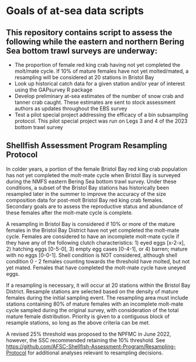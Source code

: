 # Goals of at-sea data scripts

## This repository contains script to assess the following while the eastern and northern Bering Sea bottom trawl surveys are underway: 
- The proportion of female red king crab having not yet completed the molt/mate cycle. If 10% of mature females have not yet molted/mated, a resampling will be considered at 20 stations in Bristol Bay
- Look up historical catch data for a given station and/or year of interest using the GAPsurvey R package
- Develop preliminary at-sea estimates of the number of snow crab and tanner crab caught. These estimates are sent to stock assessment authors as updates throughout the EBS survey
- Test a pilot special project addressing the efficacy of a bin subsampling protocol. This pilot special project was run on Legs 3 and 4 of the 2023 bottom trawl survey 

## Shellfish Assessment Program Resampling Protocol
In colder years, a portion of the female Bristol Bay red king crab population has not yet completed the molt-mate cycle when Bristol Bay is surveyed during the NMFS eastern Bering Sea bottom trawl survey.  Under these conditions, a subset of the Bristol Bay stations has historically been resampled later in the summer to improve the accuracy of the size composition data for post-molt Bristol Bay red king crab females. Secondary goals are to assess the reproductive status and abundance of these females after the molt-mate cycle is complete. 

A resampling in Bristol Bay is considered if 10% or more of the mature females in the Bristol Bay District have not yet completed the molt-mate cycle.  Females are considered to have an incomplete molt-mate cycle if they have any of the following clutch characteristics: 1) eyed eggs [x-2-x], 2) hatching eggs [0-5-0], 3) empty egg cases [0-4-1], or 4) barren; mature with no eggs [0-0-1].  Shell condition is NOT considered, although shell condition 0 - 2 females counting towards the threshold have molted, but not yet mated. Females that have completed the molt-mate cycle have uneyed eggs. 

If a resampling is necessary, it will occur at 20 stations within the Bristol Bay District.  Resample stations are selected based on the density of mature females during the initial sampling event.  The resampling area must include stations containing 80% of mature females with an incomplete molt-mate cycle sampled during the original survey, with consideration of the total mature female distribution.  Priority is given to a contiguous block of resample stations, so long as the above criteria can be met.

A revised 25% threshold was proposed to the NPFMC in June 2022, however, the SSC recommended retaining the 10% threshold. See https://github.com/AFSC-Shellfish-Assessment-Program/Resampling-Protocol for additional analyses relevant to resampling decisions. 
